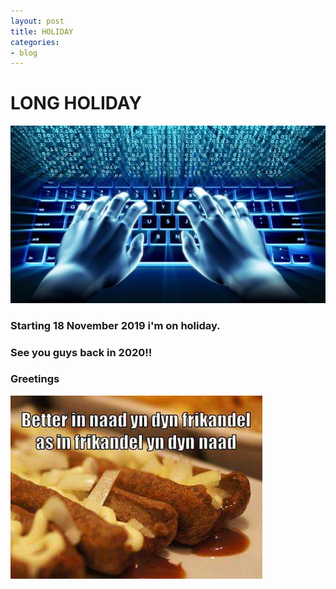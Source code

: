 ```yaml
---
layout: post
title: HOLIDAY
categories:
- blog
---
```

# **LONG HOLIDAY**
![keyboard](/media/2019/08/keyboard.jpg "keyboard")


### Starting 18 November 2019 i'm on holiday.
### See you guys back in 2020!!
### Greetings

![frikandel](/media/2019/08/frikandel.jpg "A cute del")
